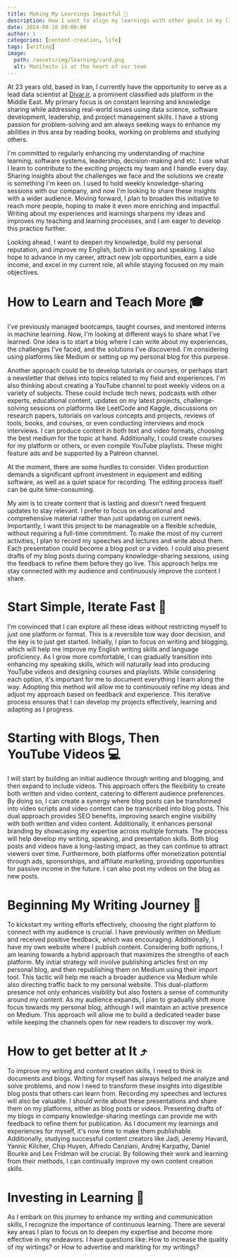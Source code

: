 ```yaml
---
title: Making My Learnings Impactful 📝
description: How I want to align my learnings with other goals in my life.
date: 2024-08-10 00:00:00
author: 1
categories: [content-creation, life]
tags: [writing] 
image:
  path: /assets/img/learning/card.png
  alt: Manifesto is at the heart of our team
---
```


At 23 years old, based in Iran, I currently have the opportunity to serve as a lead data scientist at [Divar.ir](https://divar.ir), a prominent classified ads platform in the Middle East. My primary focus is on constant learning and knowledge sharing while addressing real-world issues using data science, software development, leadership, and project management skills. I have a strong passion for problem-solving and am always seeking ways to enhance my abilities in this area by reading books, working on problems and studying others.

I'm committed to regularly enhancing my understanding of machine learning, software systems, leadership, decision-making and etc. I use what I learn to contribute to the exciting projects my team and I handle every day. Sharing insights about the challenges we face and the solutions we create is something I'm keen on. I used to hold weekly knowledge-sharing sessions with our company, and now I'm looking to share these insights with a wider audience. Moving forward, I plan to broaden this initiative to reach more people, hoping to make it even more enriching and impactful. Writing about my experiences and learnings sharpens my ideas and improves my teaching and learning processes, and I am eager to develop this practice further.

Looking ahead, I want to deepen my knowledge, build my personal reputation, and improve my English, both in writing and speaking. I also hope to advance in my career, attract new job opportunities, earn a side income, and excel in my current role, all while staying focused on my main objectives.

# How to Learn and Teach More 🎓
I've previously managed bootcamps, taught courses, and mentored interns in machine learning. Now, I'm looking at different ways to share what I've learned. One idea is to start a blog where I can write about my experiences, the challenges I've faced, and the solutions I've discovered. I'm considering using platforms like Medium or setting up my personal blog for this purpose.

Another approach could be to develop tutorials or courses, or perhaps start a newsletter that delves into topics related to my field and experiences. I'm also thinking about creating a YouTube channel to post weekly videos on a variety of subjects. These could include tech news, podcasts with other experts, educational content, updates on my latest projects, challenge-solving sessions on platforms like LeetCode and Kaggle, discussions on research papers, tutorials on various concepts and projects, reviews of tools, books, and courses, or even conducting interviews and mock interviews. I can produce content in both text and video formats, choosing the best medium for the topic at hand.
Additionally, I could create courses for my platform or others, or even compile YouTube playlists. These might feature ads and be supported by a Patreon channel.

At the moment, there are some hurdles to consider. Video production demands a significant upfront investment in equipment and editing software, as well as a quiet space for recording. The editing process itself can be quite time-consuming.

My aim is to create content that is lasting and doesn't need frequent updates to stay relevant. I prefer to focus on educational and comprehensive material rather than just updating on current news. Importantly, I want this project to be manageable on a flexible schedule, without requiring a full-time commitment.
To make the most of my current activities, I plan to record my speeches and lectures and write about them. Each presentation could become a blog post or a video. I could also present drafts of my blog posts during company knowledge-sharing sessions, using the feedback to refine them before they go live. This approach helps me stay connected with my audience and continuously improve the content I share.

# Start Simple, Iterate Fast 🏃
I'm convinced that I can explore all these ideas without restricting myself to just one platform or format. This is a reversible tow way door decision, and the key is to just get started. Initially, I plan to focus on writing and blogging, which will help me improve my English writing skills and language proficiency. As I grow more comfortable, I can gradually transition into enhancing my speaking skills, which will naturally lead into producing YouTube videos and designing courses and playlists.
While considering each option, it's important for me to document everything I learn along the way. Adopting this method will allow me to continuously refine my ideas and adjust my approach based on feedback and experience. This iterative process ensures that I can develop my projects effectively, learning and adapting as I progress.

# Starting with Blogs, Then YouTube Videos 💻
I will start by building an initial audience through writing and blogging, and then expand to include videos. This approach offers the flexibility to create both written and video content, catering to different audience preferences. By doing so, I can create a synergy where blog posts can be transformed into video scripts and video content can be transcribed into blog posts. This dual approach provides SEO benefits, improving search engine visibility with both written and video content. Additionally, it enhances personal branding by showcasing my expertise across multiple formats. The process will help develop my writing, speaking, and presentation skills. Both blog posts and videos have a long-lasting impact, as they can continue to attract viewers over time. Furthermore, both platforms offer monetization potential through ads, sponsorships, and affiliate marketing, providing opportunities for passive income in the future. I can also post my videos on the blog as new posts.

# Beginning My Writing Journey 👣 
To kickstart my writing efforts effectively, choosing the right platform to connect with my audience is crucial. I have previously written on Medium and received positive feedback, which was encouraging. Additionally, I have my own website where I publish content. Considering both options, I am leaning towards a hybrid approach that maximizes the strengths of each platform.
My initial strategy will involve publishing articles first on my personal blog, and then republishing them on Medium using their import tool. This tactic will help me reach a broader audience via Medium while also directing traffic back to my personal website. This dual-platform presence not only enhances visibility but also fosters a sense of community around my content.
As my audience expands, I plan to gradually shift more focus towards my personal blog, although I will maintain an active presence on Medium. This approach will allow me to build a dedicated reader base while keeping the channels open for new readers to discover my work.

# How to get better at It ⤴️
To improve my writing and content creation skills, I need to think in documents and blogs. Writing for myself has always helped me analyze and solve problems, and now I need to transform these insights into digestible blog posts that others can learn from. Recording my speeches and lectures will also be valuable. I should write about these presentations and share them on my platforms, either as blog posts or videos. Presenting drafts of my blogs in company knowledge-sharing meetings can provide me with feedback to refine them for publication. As I document my learnings and experiences for myself, it's now time to make them publishable.
Additionally, studying successful content creators like Jadi, Jeremy Havard, Yannic Kilcher, Chip Huyen, Alfredo Canziani, Andrej Karpathy, Daniel Bourke and Lex Fridman will be crucial. By following their work and learning from their methods, I can continually improve my own content creation skills.

# Investing in Learning 🏦
As I embark on this journey to enhance my writing and communication skills, I recognize the importance of continuous learning. There are several key areas I plan to focus on to deepen my expertise and become more effective in my endeavors. I have questions like: How to increase the quality of my wirtings? or How to advertise and markting for my writings?

